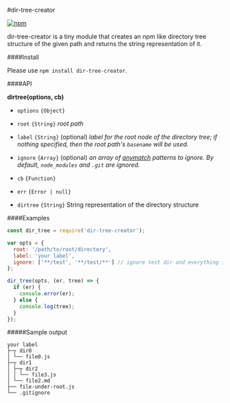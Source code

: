 #dir-tree-creator

[![npm](https://img.shields.io/npm/v/dir-tree-creator.svg?maxAge=2592000?style=flat-square)](https://www.npmjs.com/package/dir-tree-creator)

dir-tree-creator is a tiny module that creates an npm like directory tree structure of the given path and returns the string representation of it.

####Install

Please use `npm install dir-tree-creator`.

####API

**dirtree(options, cb)**

 * `options` `{Object}`
  
  * `root` `{String}` *root path*
  * `label` `{String}` (optional) *label for the root node of the directory tree; if nothing specified, then the root path's `basename` will be used.*
  * `ignore` `{Array}` (optional) *an array of [anymatch](https://github.com/es128/anymatch) patterns to ignore. By default, `node_modules` and `.git` are ignored.*

 * `cb` `{Function}`

  * `err` `{Error | null}`
  * `dirtree` `{String}` String representation of the directory structure

####Examples

```javascript
const dir_tree = require('dir-tree-creator');

var opts = {
  root: '/path/to/root/directory',
  label: 'your label',
  ignore: ['**/test', '**/test/**'] // ignore test dir and everything in it
};

dir_tree(opts, (er, tree) => {
  if (er) {
    console.error(er);
  } else {
    console.log(tree);
  }
});
```

#####Sample output
```
your label
├─┬ dir0
│ └── file0.js  
├─┬ dir1
│ ├─┬ dir2  
│ │ └── file3.js  
│ └── file2.md 
├── file-under-root.js
└── .gitignore  
```

